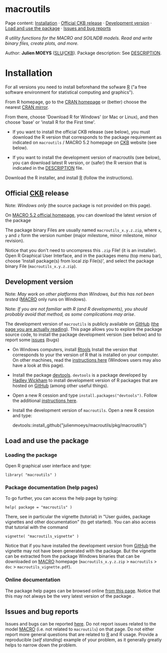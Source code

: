 macroutils
==========

Page content: 
[Installation](#installation) &middot; 
[Official CKB release](#official) &middot; 
[Development version](#development) &middot; 
[Load and use the package](#usage) &middot; 
[Issues and bug reports](#issues) 



_R utility functions for the MACRO and SOILNDB models. Read and write_ 
_binary files, create plots, and more._

Author: **Julien MOEYS** ([SLU][]/[CKB][]).
Package description: See [DESCRIPTION](/pkg/macroutils/DESCRIPTION).

Installation    <a id="installation"></a>
============

For all versions you need to install beforehand the sofware [R][] 
("a free software environment for statistical computing and graphics").

From R homepage, go to the [CRAN homepage][CRAN] or (better) choose 
the nearest [CRAN mirror][CRAN_mirrors].

From there, choose 'Download R for Windows' (or Mac or Linux), and 
then choose 'base' or 'install R for the First time'.

*   If you want to install the official CKB release (see below), you 
    must download the R version that corresponds to the package 
    requirement as indicated on `macroutils` / MACRO 5.2 homepage 
    on [CKB][] website (see below).

*   If you want to install the development version of macroutils (see 
    below), you can download latest R version, or (safer) the R 
    version that is indicated in the 
    [DESCRIPTION](/pkg/macroutils/DESCRIPTION) file.

Download the R installer, and install [R][] (follow the 
instructions).



Official [CKB][] release    <a id="official"></a>
------------------------

Note: _Windows only_ (the source package is not provided on this 
page).

On [MACRO 5.2 official homepage][MACRO], you can download the 
latest version of the package

The package binary Files are usually named `macroutils_x.y.z.zip`, 
where `x`, `y` and `z` form the version number (major milestone, 
minor milestone, minor revision).

Notice that you don't need to uncompress this `.zip` File! (it is 
an installer). Open R Graphical User Interface, and in the packages
menu (top menu bar), choose 'Install package(s) from local zip 
File(s)', and select the package binary File (`macroutils_x.y.z.zip`).



Development version    <a id="development"></a>
-------------------

Note: _May work on other platforms than Windows, but this has not_ 
_been tested_ ([MACRO][] only runs on Windows).

Note: _If you are not familiar with R (and R developments), you 
should probably avoid that method, as some complications may arise_.

The development version of `macroutils` is publicly available 
on [GitHub][] ([the page you are actually reading][macroutils_gh]). 
This page allows you to explore the package source code, to install 
the package development version (see below) and to report some 
[issues][macroutils_issues] (bugs)

*   On Windows computers, install [Rtools][] Install the 
    version that corresponds to your the version of R that is 
    installed on your computer. On other machines, read the 
    [instructions here][devtools_readme] (Windows users may also 
    have a look at this page).
    
*   Install the package [devtools][]. `devtools` is a package 
    developed by [Hadley Wickham][HadleyWickham] to install 
    development version of R packages that are hosted on [GitHub][] 
    (among other useful things).
    
*   Open a new R cession and type `install.packages("devtools")`.
    Follow the additional [instructions here][devtools_readme].
    
*   Install the development version of `macroutils`. Open a new R 
    cession and type:
    
    devtools::install_github("julienmoeys/macroutils/pkg/macroutils")



Load and use the package    <a id="usage"></a>
------------------------

### Loading the package

Open R graphical user interface and type:

    library( "macroutils" )



### Package documentation (help pages)

To go further, you can access the help page by typing:

    help( package = "macroutils" )

There, see in particular the vignette (tutorial) in "User guides, 
package vignettes and other documentation" (to get started). You 
can also access that tutorial with the command

    vignette( "macroutils_vignette" )

Notice that if you have installed the development version from 
[GitHub][] the vignette may not have been generated with the 
package. But the vignette can be extracted from the package 
Windows binaries that can be downloaded on [MACRO][] homepage 
(`macroutils_x.y.z.zip` > `macroutils` > `doc` > 
`macroutils_vignette.pdf`).



### Online documentation

The package help pages can be browsed online 
[from this page][macroutils_help]. Notice that this may not 
always be the very latest version of the package .



Issues and bug reports    <a id="issues"></a>
----------------------

Issues and bugs can be reported [here][macroutils_issues]. Do not 
report issues related to the model [MACRO][] (i.e. not related to 
`macroutils`) on that page. Do not either report more general 
questions that are related to [R][] and R usage. Provide a 
reproducible (_self standing_) example of your problem, as it 
generally greatly helps to narrow down the problem.



<!--- Links         -->
[SLU]:              http://www.slu.se/en/ "Swedish University of Agricultural Sciences"
[CKB]:              http://www.slu.se/en/collaborative-centres-and-projects/centre-for-chemical-pesticides-ckb1/ "The Centre for Chemical Pesticides (CKB)"
[MACRO]:            http://www.slu.se/en/collaborative-centres-and-projects/centre-for-chemical-pesticides-ckb1/areas-of-operation-within-ckb/models/macro-52/ "MACRO - pesticide fate in soils (SLU/CKB)"
[GitHub]:           https://github.com/ "GitHub"
[macroutils_gh]:    https://github.com/julienmoeys/macroutils "R package macroutils (on GitHub)"
[macroutils_issues]:https://github.com/julienmoeys/macroutils/issues "Issues on the package macroutils"
[macroutils_help]:  http://docs.julienmoeys.info/macroutils/ "Documentation for package 'macroutils'"
[R]:                http://www.r-project.org/ "R is a free software environment for statistical computing and graphics"
[CRAN]:             http://cran.r-project.org/ "The Comprehensive R Archive Network"
[CRAN_mirrors]:     http://cran.r-project.org/mirrors.html "CRAN Mirrors"
[Rtools]:           http://cran.r-project.org/bin/windows/Rtools/ "Rtools: Building R for Windows"
[devtools_readme]:  http://cran.r-project.org/web/packages/devtools/README.html "README page of devtools"
[devtools]:         http://cran.r-project.org/web/packages/devtools "R package devtools"
[HadleyWickham]:    http://had.co.nz/ "Hadley Wickham homepage"


